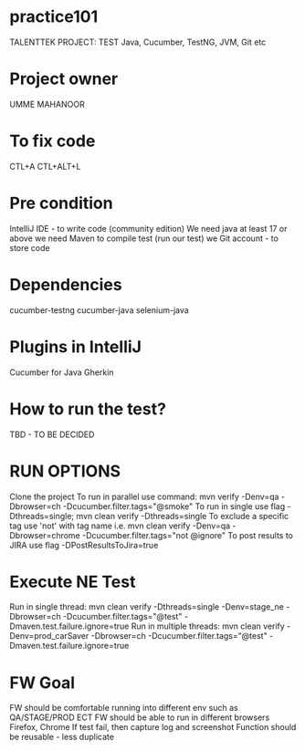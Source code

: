 # practice101

TALENTTEK PROJECT: TEST
Java, Cucumber, TestNG, JVM, Git etc

# Project owner
UMME MAHANOOR

# To fix code
CTL+A
CTL+ALT+L

# Pre condition
IntelliJ IDE - to write code (community edition)
We need java at least 17 or above
we need Maven to compile test (run our test)
we Git account - to store code

# Dependencies
cucumber-testng
cucumber-java
selenium-java

# Plugins in IntelliJ
Cucumber for Java
Gherkin

# How to run the test?
TBD - TO BE DECIDED

# RUN OPTIONS
Clone the project
To run in parallel use command: mvn verify -Denv=qa -Dbrowser=ch -Dcucumber.filter.tags="@smoke"
To run in single use flag -Dthreads=single; mvn clean verify -Dthreads=single
To exclude a specific tag use 'not' with tag name i.e. mvn clean verify -Denv=qa -Dbrowser=chrome -Dcucumber.filter.tags="not @ignore"
To post results to JIRA use flag -DPostResultsToJira=true

# Execute NE Test
Run in single thread:
mvn clean verify -Dthreads=single -Denv=stage_ne -Dbrowser=ch -Dcucumber.filter.tags="@test" -Dmaven.test.failure.ignore=true
Run in multiple threads:
mvn clean verify -Denv=prod_carSaver -Dbrowser=ch -Dcucumber.filter.tags="@test" -Dmaven.test.failure.ignore=true

# FW Goal
FW should be comfortable running into different env such as QA/STAGE/PROD ECT
FW should be able to run in different browsers Firefox, Chrome
If test fail, then capture log and screenshot
Function should be reusable - less duplicate
